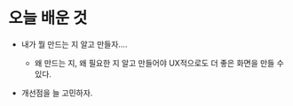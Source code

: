# 오늘 배운 것
- 내가 뭘 만드는 지 알고 만들자....
  - 왜 만드는 지, 왜 필요한 지 알고 만들어야 UX적으로도 더 좋은 화면을 만들 수 있다.

- 개선점을 늘 고민하자. 
